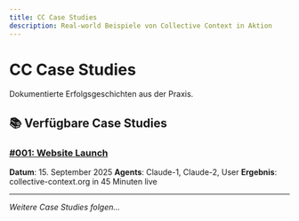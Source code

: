 ```yaml
---
title: CC Case Studies
description: Real-world Beispiele von Collective Context in Aktion
---
```


# CC Case Studies

Dokumentierte Erfolgsgeschichten aus der Praxis.

## 📚 Verfügbare Case Studies

### [#001: Website Launch](./001-website-launch)
**Datum**: 15. September 2025
**Agents**: Claude-1, Claude-2, User
**Ergebnis**: collective-context.org in 45 Minuten live

---

*Weitere Case Studies folgen...*